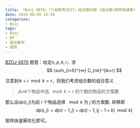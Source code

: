```yaml
---
title: 「Bzoj 4870」「六省联考2017」组合数问题 (组合数+矩阵快速幂)
date: 2019-08-05 16:39
categories:
- Bzoj
tags:
- Bzoj
- DP
- 组合数学
- 矩阵
---
```

[BZOJ 4870](http://www.lydsy.com/JudgeOnline/problem.php?id=4870)
题意：给定$n,p,k,r$，求
$$
\sum_{i=0}^{∞} C_{nk}^{ik+r}
$$

注意到$ik+r \mod k=r$，则我们考虑组合数的组合意义
> 从$nk$个物品中选 $\mod k=r$ 的个数的物品的方案数

那么设$dp(i,j)$为前 $i$ 个物品选择 $\mod k$ 为 $j$ 的方案数.
转移即
$$
dp(i,j)=dp(i-1,j)+dp(i-1,(j-1+k)\mod k)
$$

矩阵快速幂优化即可。
<!-- more -->
